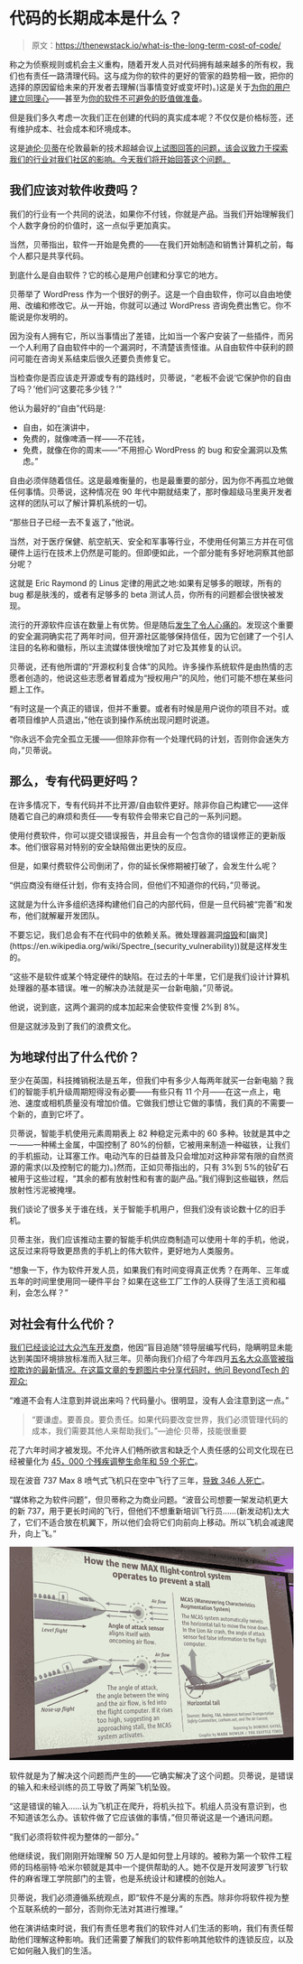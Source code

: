 # 代码的长期成本是什么？

> 原文：<https://thenewstack.io/what-is-the-long-term-cost-of-code/>

称之为侦察规则或机会主义重构，随着开发人员对代码拥有越来越多的所有权，我们也有责任一路清理代码。这与成为你的软件的更好的管家的趋势相一致，把你的选择的原因留给未来的开发者去理解(当事情变好或变坏时)。)这是关于[为你的用户建立同理心](/empathy-secret-sauce-good-software-development/)——甚至为[你的软件不可避免的贬值做准备](/day-software-dies/)。

但是我们多久考虑一次我们正在创建的代码的真实成本呢？不仅仅是价格标签，还有维护成本、社会成本和环境成本。

这是[迪伦·贝蒂](https://twitter.com/DylanBeattie)在伦敦最新的技术超越会议[上试图回答的问题，该会议致力于探索我们的行业对我们社区的影响。今天我们将开始回答这个问题。](https://skillsmatter.com/conferences/11735-beyondtech-2019#program)

## 我们应该对软件收费吗？

我们的行业有一个共同的说法，如果你不付钱，你就是产品。当我们开始理解我们个人数字身份的价值时，这一点似乎更加真实。

当然，贝蒂指出，软件一开始是免费的——在我们开始制造和销售计算机之前，每个人都只是共享代码。

到底什么是自由软件？它的核心是用户创建和分享它的地方。

贝蒂举了 WordPress 作为一个很好的例子。这是一个自由软件，你可以自由地使用、改编和修改它。从一开始，你就可以通过 WordPress 咨询免费出售它。你不能说是你发明的。

因为没有人拥有它，所以当事情出了差错，比如当一个客户安装了一些插件，而另一个人利用了自由软件中的一个漏洞时，不清楚该责怪谁。从自由软件中获利的顾问可能在咨询关系结束后很久还要负责修复它。

当检查你是否应该走开源或专有的路线时，贝蒂说，“老板不会说‘它保护你的自由了吗？’他们问‘这要花多少钱？’"

他认为最好的“自由”代码是:

*   自由，如在演讲中，
*   免费的，就像啤酒一样——不花钱，
*   免费，就像在你的周末——“不用担心 WordPress 的 bug 和安全漏洞以及焦虑。”

自由必须伴随着信任。这是最难衡量的，也是最重要的部分，因为你不再孤立地做任何事情。贝蒂说，这种情况在 90 年代中期就结束了，那时像超级马里奥开发者这样的团队可以了解计算机系统的一切。

“那些日子已经一去不复返了，”他说。

当然，对于医疗保健、航空航天、安全和军事等行业，不使用任何第三方并在可信硬件上运行在技术上仍然是可能的。但即便如此，一个部分能有多好地洞察其他部分呢？

这就是 Eric Raymond 的 Linus 定律的用武之地:如果有足够多的眼球，所有的 bug 都是肤浅的，或者有足够多的 beta 测试人员，你所有的问题都会很快被发现。

流行的开源软件应该在数量上有优势。但是随后[发生了令人心痛的](https://en.wikipedia.org/wiki/Heartbleed)。发现这个重要的安全漏洞确实花了两年时间，但开源社区能够保持信任，因为它创建了一个引人注目的名称和徽标，所以主流媒体很快增加了对它及其修复的认识。

贝蒂说，还有他所谓的“开源权利复合体”的风险。许多操作系统软件是由热情的志愿者创造的，他说这些志愿者冒着成为“授权用户”的风险，他们可能不想在某些问题上工作。

“有时这是一个真正的错误，但并不重要。或者有时候是用户说你的项目不对。或者项目维护人员退出，”他在谈到操作系统出现问题时说道。

“你永远不会完全孤立无援——但除非你有一个处理代码的计划，否则你会迷失方向，”贝蒂说。

## 那么，专有代码更好吗？

在许多情况下，专有代码并不比开源/自由软件更好。除非你自己构建它——这伴随着它自己的麻烦和责任——专有软件会带来它自己的一系列问题。

使用付费软件，你可以提交错误报告，并且会有一个包含你的错误修正的更新版本。他们很容易对特别的安全缺陷做出更快的反应。

但是，如果付费软件公司倒闭了，你的延长保修期被打破了，会发生什么呢？

“供应商没有继任计划，你有支持合同，但他们不知道你的代码，”贝蒂说。

这就是为什么许多组织选择构建他们自己的内部代码，但是一旦代码被“完善”和发布，他们就解雇开发团队。

不要忘记，我们总会有不在代码中的依赖关系。微处理器漏洞[熔毁](https://en.wikipedia.org/wiki/Meltdown_(security_vulnerability))和[幽灵](https://en.wikipedia.org/wiki/Spectre_(security_vulnerability))就是这样发生的。

“这些不是软件或某个特定硬件的缺陷。在过去的十年里，它们是我们设计计算机处理器的基本错误。唯一的解决办法就是买一台新电脑，”贝蒂说。

他说，说到底，这两个漏洞的成本加起来会使软件变慢 2%到 8%。

但是这就涉及到了我们的浪费文化。

## 为地球付出了什么代价？

至少在英国，科技摊销税法是五年，但我们中有多少人每两年就买一台新电脑？我们的智能手机升级周期短得没有必要——有些只有 11 个月——在这一点上，电池、速度或相机质量没有增加价值。它做我们想让它做的事情，我们真的不需要一个新的，直到它坏了。

贝蒂说，智能手机使用元素周期表上 82 种稳定元素中的 60 多种。钕就是其中之一——一种稀土金属，中国控制了 80%的份额，它被用来制造一种磁铁，让我们的手机振动，让耳塞工作。电动汽车的日益普及只会增加对这种非常有限的自然资源的需求(以及控制它的能力)。)然而，正如贝蒂指出的，只有 3%到 5%的钕矿石被用于这些过程，“其余的都有放射性和有害的副产品。”我们得到这些磁铁，然后放射性污泥被掩埋。

我们谈论了很多关于谁在线，关于智能手机用户，但我们没有谈论数十亿的旧手机。

贝蒂主张，我们应该推动主要的智能手机供应商制造可以使用十年的手机，他说，这反过来将导致更昂贵的手机上的伟大软件，更好地为人类服务。

“想象一下，作为软件开发人员，如果我们有时间变得真正优秀？在两年、三年或五年的时间里使用同一硬件平台？如果在这些工厂工作的人获得了生活工资和福利，会怎么样？”

## 对社会有什么代价？

[我们已经谈论过大众汽车开发商](https://thenewstack.io/are-programmers-ethically-and-legally-responsible-for-their-code/)，他因“盲目追随”领导层编写代码，隐瞒明显未能达到美国环境排放标准而入狱三年。贝蒂向我们介绍了今年四月[五名大众高管被指控欺诈的最新情况。在这篇文章的专题图片中分享代码时，他问 BeyondTech 的观众:](https://www.theguardian.com/business/2019/apr/15/former-head-of-volkswagen-could-face-10-years-in-prison)

“难道不会有人注意到并说出来吗？代码量小。很明显，没有人会注意到这一点。”

> “要谦虚。要善良。要负责任。如果代码要改变世界，我们必须管理代码的成本，我们需要其他人来帮助我们。”—迪伦·贝蒂，技能很重要

花了六年时间才被发现。不允许人们畅所欲言和缺乏个人责任感的公司文化现在已经被量化为 [45，000 个残疾调整生命年和 59 个死亡](https://voxeu.org/article/firms-and-collective-reputation)。

现在波音 737 Max 8 喷气式飞机只在空中飞行了三年，[导致 346 人死亡](https://qz.com/1578227/everything-we-know-about-the-boeing-737-max-8-crashes/)。

“媒体称之为软件问题”，但贝蒂称之为商业问题。“波音公司想要一架发动机更大的新 737，用于更长时间的飞行，但他们不想重新培训飞行员……(新发动机)太大了，它们不适合放在机翼下，所以他们会将它们向前向上移动。所以飞机会减速爬升，向上飞。”

![](img/cd11ed5e1034772d870edb4faf6c590f.png)

软件就是为了解决这个问题而产生的——它确实解决了这个问题。贝蒂说，是错误的输入和未经训练的员工导致了两架飞机坠毁。

“这是错误的输入……认为飞机正在爬升，将机头拉下。机组人员没有意识到，也不知道该怎么办。该软件做了它应该做的事情，”但贝蒂说这是一个通讯问题。

“我们必须将软件视为整体的一部分。”

他继续说，我们刚刚开始理解 50 万人是如何登上月球的。被称为第一个软件工程师的玛格丽特·哈米尔顿就是其中一个提供帮助的人。她不仅是开发阿波罗飞行软件的麻省理工学院部门的主管，也是系统设计和建模的创始人。

贝蒂说，我们必须遵循系统观点，即“软件不是分离的东西。除非你将软件视为整个互联系统的一部分，否则你无法对其进行推理。”

他在演讲结束时说，我们有责任思考我们的软件对人们生活的影响，我们有责任帮助他们理解这种影响。我们还需要了解我们的软件影响其他软件的连锁反应，以及它如何融入我们的生活。

<svg xmlns:xlink="http://www.w3.org/1999/xlink" viewBox="0 0 68 31" version="1.1"><title>Group</title> <desc>Created with Sketch.</desc></svg>
